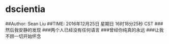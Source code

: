 # dscientia
##Author: Sean Liu
##TIME: 2016年12月25日 星期日 16时18分25秒 CST
###然后我安静的发现
###两个人已经没有任何语言
###曾经你纯真的永远
###让我不顾一切开始怀念
